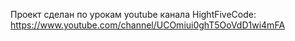 Проект сделан по урокам youtube канала HightFiveCode:
https://www.youtube.com/channel/UCOmiui0ghT5OoVdD1wi4mFA
